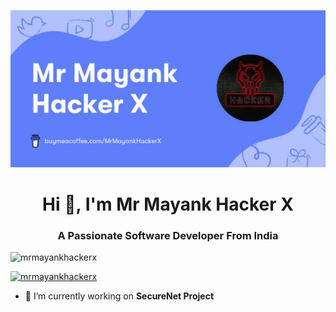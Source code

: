 ![logo](https://github.com/JosefNoniyar/JosefNoniyar/blob/main/MrMayankHackerX.jpg)

<h1 align="center">Hi 👋, I'm Mr Mayank Hacker X</h1>
<h3 align="center">A Passionate Software Developer From India</h3>

<p align="left">
    <img src="https://komarev.com/ghpvc/?username=mrmayankhackerx&label=Profile%20views&color=0e75b6&style=flat" alt="mrmayankhackerx" />
</p>

<p align="left">
    <a href="https://github.com/ryo-ma/github-profile-trophy">
        <img src="https://github-profile-trophy.vercel.app/?username=mrmayankhackerx" alt="mrmayankhackerx" />
    </a>
</p>

- 🔭 I’m currently working on **SecureNet Project**
